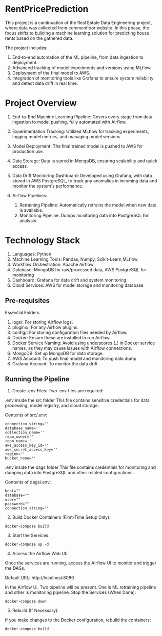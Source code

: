 # RentPricePrediction

This project is a continuation of the Real Estate Data Engineering project, where data was collected from commonfloor website. In this phase, the focus shifts to building a machine learning solution for predicting house rents based on the gathered data.

The project includes:

1. End-to-end automation of the ML pipeline, from data ingestion to deployment.
2. Advanced tracking of model experiments and versions using MLflow.
3. Deployment of the final model to AWS.
4. Integration of monitoring tools like Grafana to ensure system reliability and detect data drift in real time.

# Project Overview

1. End-to-End Machine Learning Pipeline: Covers every stage from data ingestion to model pushing, fully automated with Airflow.

2. Experimentation Tracking: Utilized MLflow for tracking experiments, logging model metrics, and managing model versions.

3. Model Deployment: The final trained model is pushed to AWS for production use.

4. Data Storage: Data is stored in MongoDB, ensuring scalability and quick access.

5. Data Drift Monitoring Dashboard: Developed using Grafana, with data stored in AWS PostgreSQL, to track any anomalies in incoming data and monitor the system's performance.

6. Airflow Pipelines:
    1. Retraining Pipeline: Automatically retrains the model when new data is available.
    2. Monitoring Pipeline: Dumps monitoring data into PostgreSQL for analysis.


# Technology Stack

1. Languages: Python
2. Machine Learning Tools: Pandas, Numpy, Scikit-Learn,MLflow 
3. Workflow Orchestration: Apache Airflow
4. Database: MongoDB for raw/processed data, AWS PostgreSQL for monitoring
5. Dashboard: Grafana for data drift and system monitoring
6. Cloud Services: AWS for model storage and monitoring database

## Pre-requisites

Essential Folders:

1. logs/: For storing Airflow logs.
2. plugins/: For any Airflow plugins.
3. config/: For storing configuration files needed by Airflow.
4. Docker: Ensure these are installed to run Airflow.
5. Docker Service Naming: Avoid using underscores (_) in Docker service names, as they may cause issues with Airflow connections.
6. MongoDB: Set up MongoDB for data storage.
7. AWS Account: To push final model and monitoring data dump 
8. Grafana Account: To monitor the data drift

## Running the Pipeline

1. Create .env Files:
Two .env files are required:

.env inside the src folder
This file contains sensitive credentials for data processing, model registry, and cloud storage.

Contents of src/.env:

```
connection_string=''
database_name=''
collection_name=''
repo_owner=''
repo_name=''
aws_access_key_id=''
aws_secret_access_key=''
region=''
bucket_name='' 
```

.env inside the dags folder
This file contains credentials for monitoring and dumping data into PostgreSQL and other related configurations.

Contents of dags/.env:

```
host=""
database=""
user=""
password=""
connection_string=''
```


2. Build Docker Containers (First-Time Setup Only):

```
docker-compose build
```

3. Start the Services:

```
docker-compose up -d
```

4. Access the Airflow Web UI:

Once the services are running, access the Airflow UI to monitor and trigger the DAGs.

Default URL: http://localhost:8080

In the Airflow UI, Two pipeline will be present. One is ML retraining pipeline and other is monitoring pipeline.
Stop the Services (When Done):

```
docker-compose down
```

5. Rebuild (If Necessary):

If you make changes to the Docker configuration, rebuild the containers:

```
docker-compose build
```